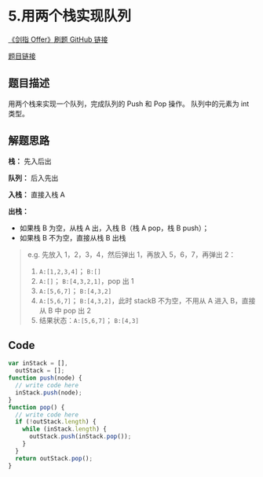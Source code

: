 # 5.用两个栈实现队列

[《剑指 Offer》刷题 GitHub 链接](https://github.com/zhning12/Coding-Interviews)

[题目链接](https://www.nowcoder.com/practice/54275ddae22f475981afa2244dd448c6?tpId=13&tqId=11158&tPage=1&rp=1&ru=/ta/coding-interviews&qru=/ta/coding-interviews/question-ranking)

## 题目描述

用两个栈来实现一个队列，完成队列的 Push 和 Pop 操作。 队列中的元素为 int 类型。

## 解题思路

**栈：** 先入后出

**队列：** 后入先出

**入栈：** 直接入栈 A

**出栈：**

- 如果栈 B 为空，从栈 A 出，入栈 B（栈 A pop，栈 B push）；
- 如果栈 B 不为空，直接从栈 B 出栈

> e.g. 先放入 1，2，3，4，然后弹出 1，再放入 5，6，7，再弹出 2：
>
> 1. `A:[1,2,3,4]`； `B:[]`
> 2. `A:[]`； `B:[4,3,2,1]`，pop 出 1
> 3. `A:[5,6,7]`； `B:[4,3,2]`
> 4. `A:[5,6,7]`； `B:[4,3,2]`，此时 stackB 不为空，不用从 A 进入 B，直接从 B 中 pop 出 2
> 5. 结果状态：`A:[5,6,7]`； `B:[4,3]`

## Code

```javascript
var inStack = [],
  outStack = [];
function push(node) {
  // write code here
  inStack.push(node);
}
function pop() {
  // write code here
  if (!outStack.length) {
    while (inStack.length) {
      outStack.push(inStack.pop());
    }
  }
  return outStack.pop();
}
```
